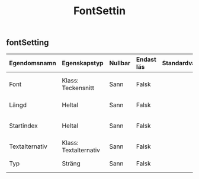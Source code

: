 ﻿---
title: FontSettin
second_title: Aspose.Cells Cloud Documen
type: docs
url: /sv/specification/model/fontsetting/
description: "Aspose.Cells Molnmodellspecifikation: FontSetting. Hantera enkelt Excel och andra kalkylarksdokument med funktioner som att öppna, generera, redigera, dela, slå samman, jämföra och konvertera"
weight: 50
---
## **fontSetting**

 

| Egendomsnamn| Egenskapstyp| Nullbar| Endast läs| Standardvärde| Beskrivning|
|:- |:- |:- |:- |:- |:- |
| Font| Klass: Teckensnitt| Sann| Falsk|| Returnerar teckensnittet för detta objekt.|
| Längd| Heltal| Sann| Falsk|| Får längden på karaktärerna.|
| Startindex| Heltal| Sann| Falsk|| Hämtar startindex för tecknen.|
| Textalternativ| Klass: Textalternativ| Sann| Falsk|| Returnerar textalternativen.|
| Typ| Sträng| Sann| Falsk|| Hämtar typen av textnod.|

